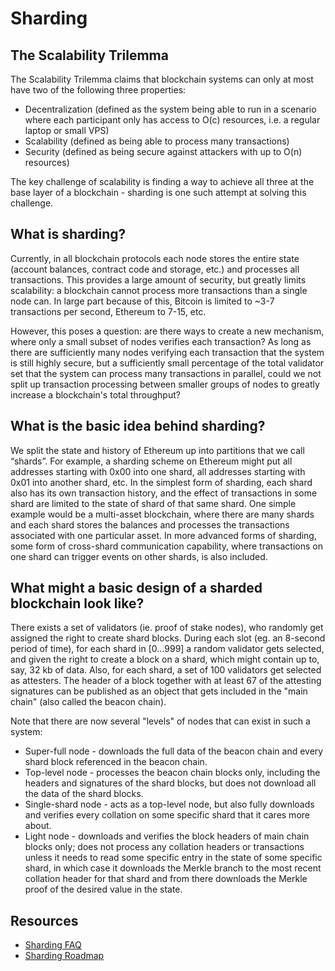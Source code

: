 # Sharding

## The Scalability Trilemma

The Scalability Trilemma claims that blockchain systems can only at most have two of the following three properties:

* Decentralization \(defined as the system being able to run in a scenario where each participant only has access to O\(c\) resources, i.e. a regular laptop or small VPS\)
* Scalability \(defined as being able to process many transactions\)
* Security \(defined as being secure against attackers with up to O\(n\) resources\)

The key challenge of scalability is finding a way to achieve all three at the base layer of a blockchain - sharding is one such attempt at solving this challenge.

## What is sharding?

Currently, in all blockchain protocols each node stores the entire state \(account balances, contract code and storage, etc.\) and processes all transactions. This provides a large amount of security, but greatly limits scalability: a blockchain cannot process more transactions than a single node can. In large part because of this, Bitcoin is limited to ~3-7 transactions per second, Ethereum to 7-15, etc.

However, this poses a question: are there ways to create a new mechanism, where only a small subset of nodes verifies each transaction? As long as there are sufficiently many nodes verifying each transaction that the system is still highly secure, but a sufficiently small percentage of the total validator set that the system can process many transactions in parallel, could we not split up transaction processing between smaller groups of nodes to greatly increase a blockchain's total throughput?

## What is the basic idea behind sharding?

We split the state and history of Ethereum up into partitions that we call “shards”. For example, a sharding scheme on Ethereum might put all addresses starting with 0x00 into one shard, all addresses starting with 0x01 into another shard, etc. In the simplest form of sharding, each shard also has its own transaction history, and the effect of transactions in some shard are limited to the state of shard of that same shard. One simple example would be a multi-asset blockchain, where there are many shards and each shard stores the balances and processes the transactions associated with one particular asset. In more advanced forms of sharding, some form of cross-shard communication capability, where transactions on one shard can trigger events on other shards, is also included.

## What might a basic design of a sharded blockchain look like?

There exists a set of validators \(ie. proof of stake nodes\), who randomly get assigned the right to create shard blocks. During each slot \(eg. an 8-second period of time\), for each shard in \[0...999\] a random validator gets selected, and given the right to create a block on a shard, which might contain up to, say, 32 kb of data. Also, for each shard, a set of 100 validators get selected as attesters. The header of a block together with at least 67 of the attesting signatures can be published as an object that gets included in the "main chain" \(also called the beacon chain\).

Note that there are now several "levels" of nodes that can exist in such a system:

* Super-full node - downloads the full data of the beacon chain and every shard block referenced in the beacon chain.
* Top-level node - processes the beacon chain blocks only, including the headers and signatures of the shard blocks, but does not download all the data of the shard blocks.
* Single-shard node - acts as a top-level node, but also fully downloads and verifies every collation on some specific shard that it cares more about.
* Light node - downloads and verifies the block headers of main chain blocks only; does not process any collation headers or transactions unless it needs to read some specific entry in the state of some specific shard, in which case it downloads the Merkle branch to the most recent collation header for that shard and from there downloads the Merkle proof of the desired value in the state.

## Resources

* [Sharding FAQ](https://github.com/ethereum/wiki/wiki/Sharding-FAQs)
* [Sharding Roadmap](https://github.com/ethereum/wiki/wiki/Sharding-roadmap)

